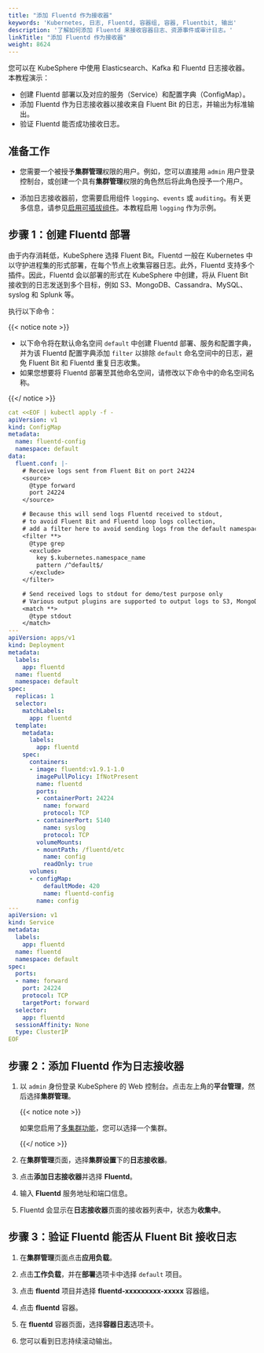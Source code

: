 ```yaml
---
title: "添加 Fluentd 作为接收器"
keywords: 'Kubernetes, 日志, Fluentd, 容器组, 容器, Fluentbit, 输出'
description: '了解如何添加 Fluentd 来接收容器日志、资源事件或审计日志。'
linkTitle: "添加 Fluentd 作为接收器"
weight: 8624
---
```

您可以在 KubeSphere 中使用 Elasticsearch、Kafka 和 Fluentd 日志接收器。本教程演示：

- 创建 Fluentd 部署以及对应的服务（Service）和配置字典（ConfigMap）。
- 添加 Fluentd 作为日志接收器以接收来自 Fluent Bit 的日志，并输出为标准输出。
- 验证 Fluentd 能否成功接收日志。

## 准备工作

- 您需要一个被授予**集群管理**权限的用户。例如，您可以直接用 `admin` 用户登录控制台，或创建一个具有**集群管理**权限的角色然后将此角色授予一个用户。

- 添加日志接收器前，您需要启用组件 `logging`、`events` 或 `auditing`。有关更多信息，请参见[启用可插拔组件](../../../../pluggable-components/)。本教程启用 `logging` 作为示例。

## 步骤 1：创建 Fluentd 部署

由于内存消耗低，KubeSphere 选择 Fluent Bit。Fluentd 一般在 Kubernetes 中以守护进程集的形式部署，在每个节点上收集容器日志。此外，Fluentd 支持多个插件。因此，Fluentd 会以部署的形式在 KubeSphere 中创建，将从 Fluent Bit 接收到的日志发送到多个目标，例如 S3、MongoDB、Cassandra、MySQL、syslog 和 Splunk 等。

执行以下命令：

{{< notice note >}}

- 以下命令将在默认命名空间 `default` 中创建 Fluentd 部署、服务和配置字典，并为该 Fluentd 配置字典添加 `filter` 以排除 `default` 命名空间中的日志，避免 Fluent Bit 和 Fluentd 重复日志收集。
- 如果您想要将 Fluentd 部署至其他命名空间，请修改以下命令中的命名空间名称。

{{</ notice >}}

```yaml
cat <<EOF | kubectl apply -f -
apiVersion: v1
kind: ConfigMap
metadata:
  name: fluentd-config
  namespace: default
data:
  fluent.conf: |-
    # Receive logs sent from Fluent Bit on port 24224
    <source>
      @type forward
      port 24224
    </source>

    # Because this will send logs Fluentd received to stdout,
    # to avoid Fluent Bit and Fluentd loop logs collection,
    # add a filter here to avoid sending logs from the default namespace to stdout again
    <filter **>
      @type grep
      <exclude>
        key $.kubernetes.namespace_name
        pattern /^default$/
      </exclude>
    </filter>

    # Send received logs to stdout for demo/test purpose only
    # Various output plugins are supported to output logs to S3, MongoDB, Cassandra, MySQL, syslog, Splunk, etc.
    <match **>
      @type stdout
    </match>
---
apiVersion: apps/v1
kind: Deployment
metadata:
  labels:
    app: fluentd
  name: fluentd
  namespace: default
spec:
  replicas: 1
  selector:
    matchLabels:
      app: fluentd
  template:
    metadata:
      labels:
        app: fluentd
    spec:
      containers:
      - image: fluentd:v1.9.1-1.0
        imagePullPolicy: IfNotPresent
        name: fluentd
        ports:
        - containerPort: 24224
          name: forward
          protocol: TCP
        - containerPort: 5140
          name: syslog
          protocol: TCP
        volumeMounts:
        - mountPath: /fluentd/etc
          name: config
          readOnly: true
      volumes:
      - configMap:
          defaultMode: 420
          name: fluentd-config
        name: config
---
apiVersion: v1
kind: Service
metadata:
  labels:
    app: fluentd
  name: fluentd
  namespace: default
spec:
  ports:
  - name: forward
    port: 24224
    protocol: TCP
    targetPort: forward
  selector:
    app: fluentd
  sessionAffinity: None
  type: ClusterIP
EOF
```

## 步骤 2：添加 Fluentd 作为日志接收器

1. 以 `admin` 身份登录 KubeSphere 的 Web 控制台。点击左上角的**平台管理**，然后选择**集群管理**。

   {{< notice note >}} 

   如果您启用了[多集群功能](../../../../multicluster-management/)，您可以选择一个集群。

   {{</ notice >}}

2. 在**集群管理**页面，选择**集群设置**下的**日志接收器**。

3. 点击**添加日志接收器**并选择 **Fluentd**。

4. 输入 **Fluentd** 服务地址和端口信息。

5. Fluentd 会显示在**日志接收器**页面的接收器列表中，状态为**收集中**。


## 步骤 3：验证 Fluentd 能否从 Fluent Bit 接收日志

1. 在**集群管理**页面点击**应用负载**。

2. 点击**工作负载**，并在**部署**选项卡中选择 `default` 项目。

3. 点击 **fluentd** 项目并选择 **fluentd-xxxxxxxxx-xxxxx** 容器组。

4. 点击 **fluentd** 容器。

5. 在 **fluentd** 容器页面，选择**容器日志**选项卡。

6. 您可以看到日志持续滚动输出。